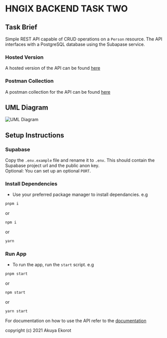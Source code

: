 # HNGIX BACKEND TASK TWO

## Task Brief

Simple REST API capable of CRUD operations on a `Person` resource. The API interfaces with a PostgreSQL database using the Subapase service.

### Hosted Version

A hosted version of the API can be found [here](https://hngx-backend-stage-two-njzr.onrender.com)

### Postman Collection

A postman collection for the API can be found [here](https://gold-spaceship-212378.postman.co/workspace/HNGX-Workspace~e1d36fe1-5f2f-4fdd-8633-18e7cf7c0bd2/collection/29474066-5d004eda-1afe-435c-9bc1-9da87c03b62b?action=share&creator=29474066)

## UML Diagram

![UML Diagram](./assets/uml.png)

## Setup Instructions

### Supabase

Copy the `.env.example` file and rename it to `.env`. This should contain the Supabase project url and the public anon key.
<br />
Optional: You can set up an optional `PORT`.

### Install Dependencies

- Use your preferred package manager to install dependancies. e.g

```bash
pnpm i
```

or

```bash
npm i
```

or

```bash
yarn
```

### Run App

- To run the app, run the `start` script. e.g

```bash
pnpm start
```

or

```bash
npm start
```

or

```bash
yarn start
```

For documentation on how to use the API refer to the [documentation](./DOCUMENTATION.md)

copyright (c) 2021 Akuya Ekorot
